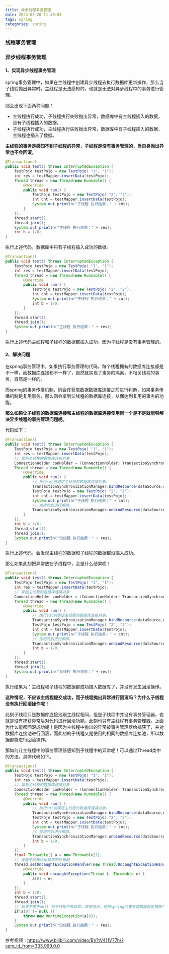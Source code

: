 ```yaml
---
title: 异步线程事务管理
date: 2024-05-20 11:40:03
tags: spring
categories: spring
---
```


### 线程事务管理

### 异步线程事务管理

#### 1、实现异步线程事务管理

spring事务管理中，如果在主线程中创建异步线程去执行数据库更新操作，那么当子线程抛出异常时，主线程是无法感知的，也就是无法对异步线程中的事务进行管理。

则会出现下面两种问题：

- 主线程执行成功，子线程执行失败抛出异常，数据库中有主线程插入的数据，没有子线程插入的数据。
- 子线程执行成功，主线程执行失败抛出异常，数据库中有子线程插入的数据，主线程也插入了数据。

**主线程的事务是感知不到子线程的异常，子线程是没有事务管理的，当自身抛出异常也不会回滚，**

```java
@Transactional
public void test() throws InterruptedException {
    TestPojo testPojo = new TestPojo( "1", "1");
    int res = testMapper.insertData(testPojo);
    Thread thread = new Thread(new Runnable() {
        @Override
        public void run() {
            TestPojo testPojo = new TestPojo( "2", "2");
            int cnt = testMapper.insertData(testPojo);
            System.out.println("子线程 执行结果：" + cnt);
        }
    });
    thread.start();
    thread.join();
    System.out.println("主线程 执行结果：" + res);
    int b = 1/0;
}
```

执行上述代码，数据库中只有子线程插入成功的数据。

```java
@Transactional
public void test() throws InterruptedException {
    TestPojo testPojo = new TestPojo( "1", "1");
    int res = testMapper.insertData(testPojo);
    Thread thread = new Thread(new Runnable() {
        @Override
        public void run() {
            TestPojo testPojo = new TestPojo( "2", "2");
            int cnt = testMapper.insertData(testPojo);
            System.out.println("子线程 执行结果：" + cnt);
            int b = 1/0;
        }
    });
    thread.start();
    thread.join();
    System.out.println("主线程 执行结果：" + res);
}
```

执行上述代码主线程和子线程的数据都插入成功，因为子线程是没有事务管理的。

#### 2、解决问题

在spring事务管理中，如果执行事务管理的代码，每个线程拥有的数据库连接都是不一样，而数据库连接都不一样了，自然就实现了事务的隔离，不相关线程的事务，自然是一样的。

而spring的事务传播机制，则会在获取数据数据库连接之前进行判断，如果事务传播机制是复用事务，那么则会拿到父线程的数据库连接，从而达到复用的事务的功能。

**那么如果让子线程的数据库连接和主线程的数据库连接使用同一个是不是就能够解决异步线程的事务管理问题呢。**

代码如下：

```java
@Transactional
public void test() throws InterruptedException {
    TestPojo testPojo = new TestPojo( "1", "1");
    int res = testMapper.insertData(testPojo);
    // 拿到主线程的数据库连接对象
    ConnectionHolder conHolder = (ConnectionHolder) TransactionSynchronizationManager.getResource(dataSource);
    Thread thread = new Thread(new Runnable() {
        @Override
        public void run() {
            // 执行sql前绑定主线程的数据库连接对象。
            TransactionSynchronizationManager.bindResource(dataSource,conHolder);
            TestPojo testPojo = new TestPojo( "2", "2");
            int cnt = testMapper.insertData(testPojo);
            System.out.println("子线程 执行结果：" + cnt);
            // 使用完后进行解绑。
            TransactionSynchronizationManager.unbindResource(dataSource);
        }
    });
    int b = 1/0;
    thread.start();
    thread.join();
    System.out.println("父线程 执行结果：" + res);
}
```

执行上述代码，会发现主线程的数据和子线程的数据都没插入成功。

那么如果此刻把异常放在子线程中，会是什么结果呢！

```java
@Transactional
public void test() throws InterruptedException {
    TestPojo testPojo = new TestPojo( "1", "1");
    int res = testMapper.insertData(testPojo);
    // 拿到主线程的数据库连接对象
    ConnectionHolder conHolder = (ConnectionHolder) TransactionSynchronizationManager.getResource(dataSource);
    Thread thread = new Thread(new Runnable() {
        @Override
        public void run() {
            // 执行sql前绑定主线程的数据库连接对象。
            TransactionSynchronizationManager.bindResource(dataSource,conHolder);
            TestPojo testPojo = new TestPojo( "2", "2");
            int cnt = testMapper.insertData(testPojo);
            System.out.println("子线程 执行结果：" + cnt);
            // 使用完后进行解绑。
            TransactionSynchronizationManager.unbindResource(dataSource);
            int b = 1/0;
        }
    });
    thread.start();
    thread.join();
    System.out.println("父线程 执行结果：" + res);
}
```

执行结果为：主线程和子线程的数据都成功插入数据库了，并没有发生回滚操作。

**这种情况，不应该主线程提交成功，而子线程抛出异常进行回滚吗？为什么子线程没有执行回滚操作呢！**

此刻子线程只是数据库连接池跟主线程相同，但是子线程中并没有事务管理器，也就是没有捕获异常后对代码进行回滚功能。此刻也只有主线程有事务管理器。上面为什么能都回滚成功呢！是因为主线程中抛出的异常被事务管理器给捕获了，并对数据库连接池进行回滚，而此刻的子线程又是使用的相同的数据库连接池，所以数据都能进行回滚操作。

那如何让主线程中的事务管理器感知到子线程中的异常呢！可以通过Thread类中的方法。具体代码如下。

```java
@Transactional
public void test() throws InterruptedException {
    TestPojo testPojo = new TestPojo( "1", "1");
    int res = testMapper.insertData(testPojo);
    // 拿到主线程的数据库连接对象
    ConnectionHolder conHolder = (ConnectionHolder) TransactionSynchronizationManager.getResource(dataSource);
    Thread thread = new Thread(new Runnable() {
        @Override
        public void run() {
            // 执行sql前绑定主线程的数据库连接对象。
            TransactionSynchronizationManager.bindResource(dataSource,conHolder);
            TestPojo testPojo = new TestPojo( "2", "2");
            int cnt = testMapper.insertData(testPojo);
            System.out.println("子线程 执行结果：" + cnt);
            // 使用完后进行解绑。
            TransactionSynchronizationManager.unbindResource(dataSource);
            int b = 1/0;
        }
    });
    final Throwable[] a = new Throwable[1];
    // 设置子线程抛出异常的处理器
    thread.setUncaughtExceptionHandler(new Thread.UncaughtExceptionHandler() {
        @Override
        public void uncaughtException(Thread t, Throwable e) {
            a[0] = e;
        }
    });
    int b = 1/0;
    thread.start();
    thread.join();
    // 如果不等于null 则子线程中有异常，直接抛出，这样spring的事务管理器就能捕获并回滚。
    if(a[0] != null ){
        throw new RuntimeException(a[0]);
    }
    System.out.println("父线程 执行结果：" + res);
}
```

参考视频：https://www.bilibili.com/video/BV1tV411V77h/?spm_id_from=333.999.0.0